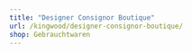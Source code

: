 ```yaml
---
title: "Designer Consignor Boutique"
url: /kingwood/designer-consignor-boutique/
shop: Gebrauchtwaren
---
```

